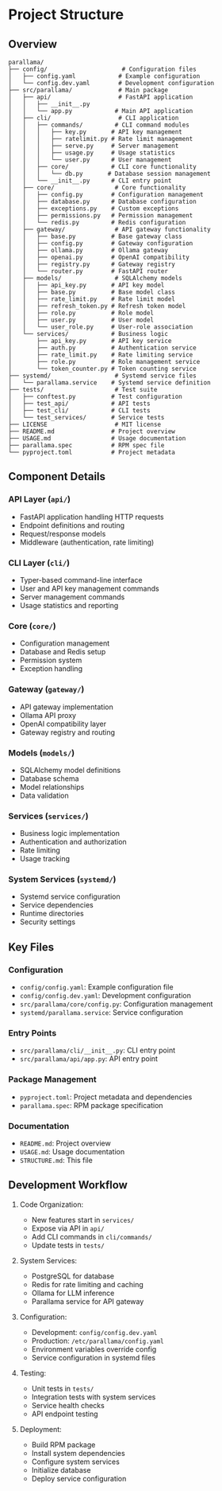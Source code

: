 # Project Structure

## Overview

```
parallama/
├── config/                     # Configuration files
│   ├── config.yaml            # Example configuration
│   └── config.dev.yaml        # Development configuration
├── src/parallama/             # Main package
│   ├── api/                   # FastAPI application
│   │   ├── __init__.py
│   │   └── app.py            # Main API application
│   ├── cli/                   # CLI application
│   │   ├── commands/         # CLI command modules
│   │   │   ├── key.py       # API key management
│   │   │   ├── ratelimit.py # Rate limit management
│   │   │   ├── serve.py     # Server management
│   │   │   ├── usage.py     # Usage statistics
│   │   │   └── user.py      # User management
│   │   ├── core/            # CLI core functionality
│   │   │   └── db.py       # Database session management
│   │   └── __init__.py      # CLI entry point
│   ├── core/                 # Core functionality
│   │   ├── config.py        # Configuration management
│   │   ├── database.py      # Database configuration
│   │   ├── exceptions.py    # Custom exceptions
│   │   ├── permissions.py   # Permission management
│   │   └── redis.py         # Redis configuration
│   ├── gateway/              # API gateway functionality
│   │   ├── base.py          # Base gateway class
│   │   ├── config.py        # Gateway configuration
│   │   ├── ollama.py        # Ollama gateway
│   │   ├── openai.py        # OpenAI compatibility
│   │   ├── registry.py      # Gateway registry
│   │   └── router.py        # FastAPI router
│   ├── models/               # SQLAlchemy models
│   │   ├── api_key.py       # API key model
│   │   ├── base.py          # Base model class
│   │   ├── rate_limit.py    # Rate limit model
│   │   ├── refresh_token.py # Refresh token model
│   │   ├── role.py          # Role model
│   │   ├── user.py          # User model
│   │   └── user_role.py     # User-role association
│   └── services/            # Business logic
│       ├── api_key.py       # API key service
│       ├── auth.py          # Authentication service
│       ├── rate_limit.py    # Rate limiting service
│       ├── role.py          # Role management service
│       └── token_counter.py # Token counting service
├── systemd/                  # Systemd service files
│   └── parallama.service    # Systemd service definition
├── tests/                    # Test suite
│   ├── conftest.py          # Test configuration
│   ├── test_api/            # API tests
│   ├── test_cli/            # CLI tests
│   └── test_services/       # Service tests
├── LICENSE                   # MIT license
├── README.md                # Project overview
├── USAGE.md                 # Usage documentation
├── parallama.spec           # RPM spec file
└── pyproject.toml           # Project metadata
```

## Component Details

### API Layer (`api/`)
- FastAPI application handling HTTP requests
- Endpoint definitions and routing
- Request/response models
- Middleware (authentication, rate limiting)

### CLI Layer (`cli/`)
- Typer-based command-line interface
- User and API key management commands
- Server management commands
- Usage statistics and reporting

### Core (`core/`)
- Configuration management
- Database and Redis setup
- Permission system
- Exception handling

### Gateway (`gateway/`)
- API gateway implementation
- Ollama API proxy
- OpenAI compatibility layer
- Gateway registry and routing

### Models (`models/`)
- SQLAlchemy model definitions
- Database schema
- Model relationships
- Data validation

### Services (`services/`)
- Business logic implementation
- Authentication and authorization
- Rate limiting
- Usage tracking

### System Services (`systemd/`)
- Systemd service configuration
- Service dependencies
- Runtime directories
- Security settings

## Key Files

### Configuration
- `config/config.yaml`: Example configuration file
- `config/config.dev.yaml`: Development configuration
- `src/parallama/core/config.py`: Configuration management
- `systemd/parallama.service`: Service configuration

### Entry Points
- `src/parallama/cli/__init__.py`: CLI entry point
- `src/parallama/api/app.py`: API entry point

### Package Management
- `pyproject.toml`: Project metadata and dependencies
- `parallama.spec`: RPM package specification

### Documentation
- `README.md`: Project overview
- `USAGE.md`: Usage documentation
- `STRUCTURE.md`: This file

## Development Workflow

1. Code Organization:
   - New features start in `services/`
   - Expose via API in `api/`
   - Add CLI commands in `cli/commands/`
   - Update tests in `tests/`

2. System Services:
   - PostgreSQL for database
   - Redis for rate limiting and caching
   - Ollama for LLM inference
   - Parallama service for API gateway

3. Configuration:
   - Development: `config/config.dev.yaml`
   - Production: `/etc/parallama/config.yaml`
   - Environment variables override config
   - Service configuration in systemd files

4. Testing:
   - Unit tests in `tests/`
   - Integration tests with system services
   - Service health checks
   - API endpoint testing

5. Deployment:
   - Build RPM package
   - Install system dependencies
   - Configure system services
   - Initialize database
   - Deploy service configuration
